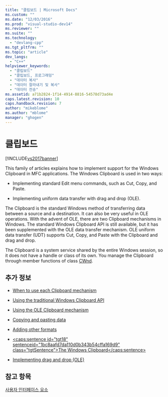 ```yaml
---
title: "클립보드 | Microsoft Docs"
ms.custom: ""
ms.date: "12/03/2016"
ms.prod: "visual-studio-dev14"
ms.reviewer: ""
ms.suite: ""
ms.technology: 
  - "devlang-cpp"
ms.tgt_pltfrm: ""
ms.topic: "article"
dev_langs: 
  - "C++"
helpviewer_keywords: 
  - "클립보드"
  - "클립보드, 프로그래밍"
  - "데이터 복사"
  - "데이터 잘라내기 및 복사"
  - "데이터 전송"
ms.assetid: a71b2824-1f14-4914-8816-54578d73ad4e
caps.latest.revision: 10
caps.handback.revision: 7
author: "mikeblome"
ms.author: "mblome"
manager: "ghogen"
---
```

# 클립보드
[!INCLUDE[vs2017banner](../assembler/inline/includes/vs2017banner.md)]

This family of articles explains how to implement support for the Windows Clipboard in MFC applications.  The Windows Clipboard is used in two ways:  
  
-   Implementing standard Edit menu commands, such as Cut, Copy, and Paste.  
  
-   Implementing uniform data transfer with drag and drop \(OLE\).  
  
 The Clipboard is the standard Windows method of transferring data between a source and a destination.  It can also be very useful in OLE operations.  With the advent of OLE, there are two Clipboard mechanisms in Windows.  The standard Windows Clipboard API is still available, but it has been supplemented with the OLE data transfer mechanism.  OLE uniform data transfer \(UDT\) supports Cut, Copy, and Paste with the Clipboard and drag and drop.  
  
 The Clipboard is a system service shared by the entire Windows session, so it does not have a handle or class of its own.  You manage the Clipboard through member functions of class [CWnd](../mfc/reference/cwnd-class.md).  
  
## 추가 정보  
  
-   [When to use each Clipboard mechanism](../mfc/clipboard-when-to-use-each-clipboard-mechanism.md)  
  
-   [Using the traditional Windows Clipboard API](../mfc/clipboard-using-the-windows-clipboard.md)  
  
-   [Using the OLE Clipboard mechanism](../mfc/clipboard-using-the-ole-clipboard-mechanism.md)  
  
-   [Copying and pasting data](../mfc/clipboard-copying-and-pasting-data.md)  
  
-   [Adding other formats](../mfc/clipboard-adding-other-formats.md)  
  
-   [\<caps:sentence id\="tgt18" sentenceid\="1bc8aafd7da110d0b343b54cffa169d9" class\="tgtSentence"\>The Windows Clipboard\<\/caps:sentence\>](https://msdn.microsoft.com/en-us/library/ms648709)  
  
-   [Implementing drag and drop \(OLE\)](../mfc/drag-and-drop-ole.md)  
  
## 참고 항목  
 [사용자 인터페이스 요소](../mfc/user-interface-elements-mfc.md)